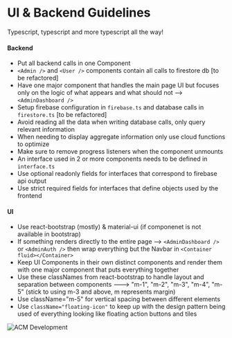 # UI & Backend Guidelines

Typescript, typescript and more typescript all the way!

#### Backend

- Put all backend calls in one Component
- `<Admin />` and `<User />` components contain all calls to firestore db [to be refactored]
- Have one major component that handles the main page UI but focuses only on the logic of what appears and what should not --> `<AdminDashboard />`
- Setup firebase configuration in `firebase.ts` and database calls in `firestore.ts` [to be refactored]
- Avoid reading all the data when writing database calls, only query relevant information
- When needing to display aggregate information only use cloud functions to optimize
- Make sure to remove progress listeners when the component unmounts
- An interface used in 2 or more components needs to be defined in `interface.ts`
- Use optional readonly fields for interfaces that correspond to firebase api output
- Use strict required fields for interfaces that define objects used by the frontend

#### UI

- Use react-bootstrap (mostly) & material-ui (if componenet is not available in bootstrap)
- If something renders directly to the entire page --> `<AdminDashboard />` or `<AdminAuth />` then wrap everything but the Navbar in `<Container fluid></Container>`
- Keep UI Components in their own distinct components and render them with one major component that puts everything together
- Use these classNames from react-bootstrap to handle layout and separation between components ---> "m-1", "m-2", "m-3", "m-4", "m-5" (stick to using m-3 and above, m represents margin)
- Use className="m-5" for vertical spacing between different elements
- Use `className="floating-icon"` to keep up with the design pattern being used of everything looking like floating action buttons and tiles

![ACM Development](https://www.acmutd.co/brand/Development/Banners/light_dark_background.png)